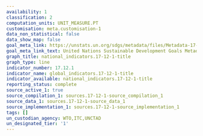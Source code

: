 ```yaml
---
availability: 1
classification: 2
computation_units: UNIT_MEASURE.PT
customisation: meta.customisation-1
data_non_statistical: false
data_show_map: false
goal_meta_link: https://unstats.un.org/sdgs/metadata/files/Metadata-17-12-01.pdf
goal_meta_link_text: United Nations Sustainable Development Goals Metadata (pdf 468kB)
graph_title: national_indicators.17-12-1-title
graph_type: line
indicator_number: 17.12.1
indicator_name: global_indicators.17-12-1-title
indicator_available: national_indicators.17-12-1-title
reporting_status: complete
source_active_1: true
source_compilation_1: sources.17-12-1-source_compilation_1
source_data_1: sources.17-12-1-source_data_1
source_implementation_1: sources.17-12-1-source_implementation_1
tags: []
un_custodian_agency: WTO,ITC,UNCTAD
un_designated_tier: '1'
---
```

